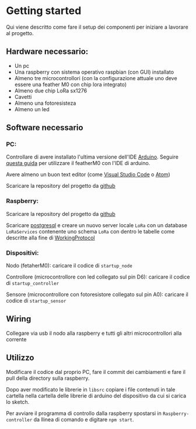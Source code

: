 # Getting started

Qui viene descritto come fare il setup dei componenti per iniziare a lavorare al progetto.

## Hardware necessario:

* Un pc
* Una raspberry con sistema operativo raspbian (con GUI) installato
* Almeno tre microcontrollori (con la configurazione attuale uno deve essere una feather M0 con chip lora integrato)
* Almeno due chip LoRa sx1276
* Cavetti
* Almeno una fotoresisteza
* Almeno un led

## Software necessario

### PC:

Controllare di avere installato l'ultima versione dell'IDE [Arduino](https://www.arduino.cc/en/Main/Software). Seguire [questa guida](https://learn.adafruit.com/adafruit-feather-m0-basic-proto/setup) per utilizzare il featherM0 con l'IDE di arduino.

Avere almeno un buon text editor (come [Visual Studio Code](https://code.visualstudio.com/download) o [Atom](https://flight-manual.atom.io/getting-started/sections/installing-atom/))

Scaricare la repository del progetto da [github](https://github.com/edos08/ShitProtocol1)

### Raspberry:

Scaricare la repository del progetto da [github](https://github.com/edos08/ShitProtocol1)

Scaricare [postgresql](https://www.postgresql.org/download/) e creare un nuovo server locale `LoRa` con un database `LoRaServices` contenente uno schema `LoRa` con dentro le tabelle come descritte alla fine di [WorkingProtocol](WorkingProtocol.html) 

### Dispositivi:

Nodo (fetaherM0): caricare il codice di `startup_node`

Controllore (microcontrollore con led collegato sul pin D6): caricare il codice di `startup_controller`

Sensore (microcontrollore con fotoresistore collegato sul pin A0): caricare il codice di `startup_sensor`

## Wiring

Collegare via usb il nodo alla raspberry e tutti gli altri microcontrollori alla corrente

## Utilizzo

Modificare il codice dal proprio PC, fare il commit dei cambiamenti e fare il pull della directory sulla raspberry.

Dopo aver modificato le librerie in `libsrc` copiare i file contenuti in tale cartella nella cartella delle librerie di arduino del dispositivo da cui si carica lo sketch.

Per avviare il programma di controllo dalla raspberry spostarsi in `Raspberry-controller` da llinea di comando e digitare `npm start`.


